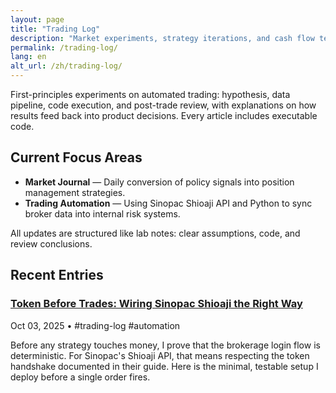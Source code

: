 ```yaml
---
layout: page
title: "Trading Log"
description: "Market experiments, strategy iterations, and cash flow tests."
permalink: /trading-log/
lang: en
alt_url: /zh/trading-log/
---
```


<div class="page-body">
  <p>First-principles experiments on automated trading: hypothesis, data pipeline, code execution, and post-trade review, with explanations on how results feed back into product decisions. Every article includes executable code.</p>

  <h2>Current Focus Areas</h2>
  <ul>
    <li><strong>Market Journal</strong> — Daily conversion of policy signals into position management strategies.</li>
    <li><strong>Trading Automation</strong> — Using Sinopac Shioaji API and Python to sync broker data into internal risk systems.</li>
  </ul>

  <p>All updates are structured like lab notes: clear assumptions, code, and review conclusions.</p>

  <h2>Recent Entries</h2>

  <article class="trading-entry">
    <h3><a href="/2025/10/03/shioaji-login/">Token Before Trades: Wiring Sinopac Shioaji the Right Way</a></h3>
    <time>Oct 03, 2025</time> • <span class="tags">#trading-log #automation</span>
    <p>Before any strategy touches money, I prove that the brokerage login flow is deterministic. For Sinopac's Shioaji API, that means respecting the token handshake documented in their guide. Here is the minimal, testable setup I deploy before a single order fires.</p>
  </article>
</div>
